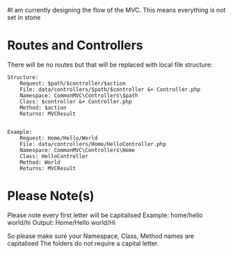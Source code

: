 #I am currently designing the flow of the MVC.
This means everything is not set in stone

# Routes and Controllers
There will be no routes but that will be replaced with local file structure:

	Structure:
		Request: $path/$controller/$action
		File: data/controllers/$path/$controller &+ Controller.php
		Namespace: CommonMVC\Controllers\$path
		Class: $controller &+ Controller.php
		Method: $action
		Returns: MVCResult


	Example: 
		Request: Home/Hello/World
		File: data/controllers/Home/HelloController.php
		Namespace: CommonMVC\Controllers\Home
		Class: HelloController
		Method: World
		Returns: MVCResult

# Please Note(s)
Please note every first letter will be capitalised
	Example: home/hello world/hi
	Output: Home/Hello world/Hi

So please make sure your Namespace, Class, Method names are capitalised
The folders do not require a capital letter.